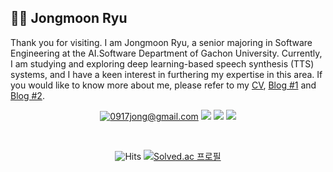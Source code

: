 ## 🙋‍♂️ Jongmoon Ryu

Thank you for visiting. I am Jongmoon Ryu, a senior majoring in Software Engineering at the AI.Software Department of Gachon University. Currently, I am studying and exploring deep learning-based speech synthesis (TTS) systems, and I have a keen interest in furthering my expertise in this area. If you would like to know more about me, please refer to my [CV](https://github.com/Orca0917/Orca0917/blob/main/CV_github_orca0917.pdf), [Blog #1](https://killerwhale0917.tistory.com/) and [Blog #2](https://Orca0917.github.io/).
<br>

<div align="center">
  
  [![0917jong@gmail.com](https://img.shields.io/badge/Gmail-D14836?style=for-the-badge&logo=gmail&logoColor=white)](mailto:0917jong@gmail.com)
  [![](https://img.shields.io/badge/LinkedIn-0077B5?style=for-the-badge&logo=linkedin&logoColor=white)](https://www.linkedin.com/in/%EC%A2%85%EB%AC%B8-%EC%9C%A0-928512268/)
  [![](https://img.shields.io/badge/GitHub%20Pages-222222?style=for-the-badge&logo=GitHub%20Pages&logoColor=white)](https://orca0917.github.io/)
  [![](https://img.shields.io/badge/Tistory-000000.svg?style=for-the-badge&logo=Tistory&logoColor=white)](https://killerwhale0917.tistory.com/)
  
  <br>
  
  ![Hits](https://hits.seeyoufarm.com/api/count/incr/badge.svg?url=https%3A%2F%2Fgithub.com%2FkillerWhale0917&count_bg=%2379C83D&title_bg=%23555555&icon=&icon_color=%23E7E7E7&title=hits&edge_flat=false)
  [![Solved.ac 프로필](http://mazassumnida.wtf/api/mini/generate_badge?boj=0917jong)](https://solved.ac/0917jong)

</div>


<!--
### 📨 Contact
- Email  | 0917jong@gmail.com
- CV     | [Curriculum Vitae](https://github.com/Orca0917/Orca0917/blob/main/Curriculum_Vitae__github_.pdf)

<br>

### 🖥️ Channel
- Blog1 : [Tistory: devmoon](https://killerwhale0917.tistory.com/)
- Blog2 : [GitHub Page: moonai](https://Orca0917.github.io/)

<br>

### 🎯 Interest
- Problem Solving (Algorithm)
- Speech Synthesis using ML/DL
- Recommender System using ML/DL

<br>

### 🛠 Skills
- Python, Java, C/C++
- DL with PyTorch


## 🏆 Cards

-->
